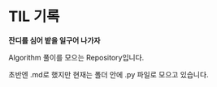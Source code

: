 # TIL 기록

**잔디를 심어 밭을 일구어 나가자**

Algorithm 풀이를 모으는 Repository입니다.

초반엔 .md로 했지만 현재는 폴더 안에 .py 파일로 모으고 있습니다.